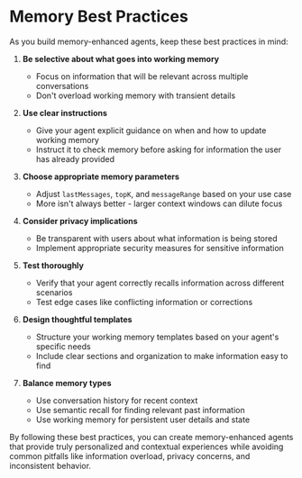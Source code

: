 # Memory Best Practices

As you build memory-enhanced agents, keep these best practices in mind:

1. **Be selective about what goes into working memory**

   - Focus on information that will be relevant across multiple conversations
   - Don't overload working memory with transient details

2. **Use clear instructions**

   - Give your agent explicit guidance on when and how to update working memory
   - Instruct it to check memory before asking for information the user has already provided

3. **Choose appropriate memory parameters**

   - Adjust `lastMessages`, `topK`, and `messageRange` based on your use case
   - More isn't always better - larger context windows can dilute focus

4. **Consider privacy implications**

   - Be transparent with users about what information is being stored
   - Implement appropriate security measures for sensitive information

5. **Test thoroughly**

   - Verify that your agent correctly recalls information across different scenarios
   - Test edge cases like conflicting information or corrections

6. **Design thoughtful templates**

   - Structure your working memory templates based on your agent's specific needs
   - Include clear sections and organization to make information easy to find

7. **Balance memory types**
   - Use conversation history for recent context
   - Use semantic recall for finding relevant past information
   - Use working memory for persistent user details and state

By following these best practices, you can create memory-enhanced agents that provide truly personalized and contextual experiences while avoiding common pitfalls like information overload, privacy concerns, and inconsistent behavior.
